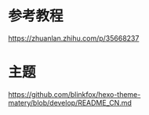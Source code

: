 # 参考教程
https://zhuanlan.zhihu.com/p/35668237
# 主题
https://github.com/blinkfox/hexo-theme-matery/blob/develop/README_CN.md

